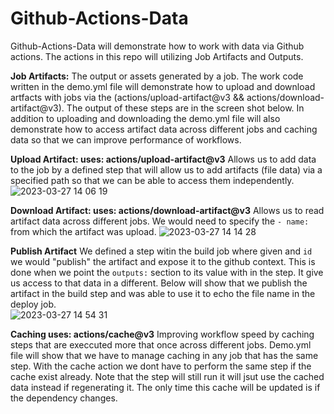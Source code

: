 # Github-Actions-Data
Github-Actions-Data will demonstrate how to work with data via Github actions. The actions in this repo will utilizing Job Artifacts and Outputs. 

**Job Artifacts:** 
The output or assets generated by a job. The work code written in the demo.yml file will demonstrate how to upload and download artfacts with jobs via the (actions/upload-artifact@v3 && actions/download-artifact@v3). The output of these steps are in the screen shot below. In addition to uploading and downloading the demo.yml file will also demonstrate how to access artifact data across different jobs and caching data so that we can improve performance of workflows.


__Upload Artifact: uses: actions/upload-artifact@v3__
Allows us to add data to the job by a defined step that will allow us to add artifacts (file data) via a specified path so that we can be able to access them independently.
![2023-03-27 14 06 19](https://user-images.githubusercontent.com/39248529/228028859-f9150d1e-d1c3-4619-ace0-29b0653116c1.gif)


__Download Artifact: uses: actions/download-artifact@v3__
Allows us to read artifact data across different jobs. We would need to specify the `- name:` from which the artifact was upload. 
![2023-03-27 14 14 28](https://user-images.githubusercontent.com/39248529/228030916-9efc5712-47c0-4421-8a4b-b91fea50b5e2.gif)

**Publish Artifact**
We defined a step witin the build job where given and `id` we would "publish" the artifact and expose it to the github context. This is done when we point the `outputs:` section to its value with in the step. It give us access to that data in a different. Below will show that we publish the artifact in the build step and was able to use it to echo the file name in the deploy job.  
![2023-03-27 14 54 31](https://user-images.githubusercontent.com/39248529/228040166-e8d055cb-b465-48c7-8091-94bf3a3d9a2c.gif)

**Caching uses: actions/cache@v3**
Improving workflow speed by caching steps that are execcuted more that once across different jobs. Demo.yml file will show that we have to manage caching in any job that has the same step. With the cache action we dont have to perform the same step if the cache exist already. Note that the step will still run it will jsut use the cached data instead if regenerating it. The only time this cache will be updated is if the dependency changes. 
